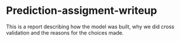 # Prediction-assigment-writeup
This is a report describing how the model was built, why we did cross validation and the reasons for the choices made.
